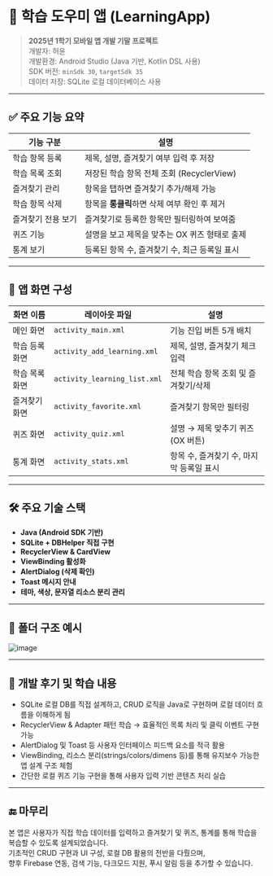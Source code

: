 # 📱 학습 도우미 앱 (LearningApp)

> **2025년 1학기 모바일 앱 개발 기말 프로젝트**  
> 개발자: 허윤  
> 개발환경: Android Studio (Java 기반, Kotlin DSL 사용)  
> SDK 버전: `minSdk 30`, `targetSdk 35`  
> 데이터 저장: SQLite 로컬 데이터베이스 사용

---

## ✅ 주요 기능 요약

| 기능 구분           | 설명 |
|--------------------|------|
| 학습 항목 등록      | 제목, 설명, 즐겨찾기 여부 입력 후 저장 |
| 학습 목록 조회      | 저장된 학습 항목 전체 조회 (RecyclerView) |
| 즐겨찾기 관리       | 항목을 탭하면 즐겨찾기 추가/해제 가능 |
| 학습 항목 삭제       | 항목을 **롱클릭**하면 삭제 여부 확인 후 제거 |
| 즐겨찾기 전용 보기    | 즐겨찾기로 등록한 항목만 필터링하여 보여줌 |
| 퀴즈 기능           | 설명을 보고 제목을 맞추는 OX 퀴즈 형태로 출제 |
| 통계 보기           | 등록된 항목 수, 즐겨찾기 수, 최근 등록일 표시 |

---

## 🧩 앱 화면 구성

| 화면 이름            | 레이아웃 파일              | 설명 |
|---------------------|----------------------------|------|
| 메인 화면            | `activity_main.xml`        | 기능 진입 버튼 5개 배치 |
| 학습 등록 화면       | `activity_add_learning.xml`| 제목, 설명, 즐겨찾기 체크 입력 |
| 학습 목록 화면       | `activity_learning_list.xml` | 전체 학습 항목 조회 및 즐겨찾기/삭제 |
| 즐겨찾기 화면        | `activity_favorite.xml`    | 즐겨찾기 항목만 필터링 |
| 퀴즈 화면            | `activity_quiz.xml`        | 설명 → 제목 맞추기 퀴즈 (OX 버튼) |
| 통계 화면            | `activity_stats.xml`       | 항목 수, 즐겨찾기 수, 마지막 등록일 표시 |

---

## 🛠 주요 기술 스택

- **Java (Android SDK 기반)**
- **SQLite + DBHelper 직접 구현**
- **RecyclerView & CardView**
- **ViewBinding 활성화**
- **AlertDialog (삭제 확인)**
- **Toast 메시지 안내**
- **테마, 색상, 문자열 리소스 분리 관리**

---

## 📁 폴더 구조 예시

![image](https://github.com/user-attachments/assets/eb31ba89-3c6b-4b7b-8fa6-1e522ba0feba)

---

## 🎯 개발 후기 및 학습 내용

- SQLite 로컬 DB를 직접 설계하고, CRUD 로직을 Java로 구현하며 로컬 데이터 흐름을 이해하게 됨
- RecyclerView & Adapter 패턴 학습 → 효율적인 목록 처리 및 클릭 이벤트 구현 가능
- AlertDialog 및 Toast 등 사용자 인터페이스 피드백 요소를 적극 활용
- ViewBinding, 리소스 분리(strings/colors/dimens 등)를 통해 유지보수 가능한 앱 설계 구조 체험
- 간단한 로컬 퀴즈 기능 구현을 통해 사용자 입력 기반 콘텐츠 처리 실습

---

## 🔚 마무리

본 앱은 사용자가 직접 학습 데이터를 입력하고 즐겨찾기 및 퀴즈, 통계를 통해 학습을 복습할 수 있도록 설계되었습니다.  
기초적인 CRUD 구현과 UI 구성, 로컬 DB 활용의 전반을 다뤘으며,  
향후 Firebase 연동, 검색 기능, 다크모드 지원, 푸시 알림 등을 추가할 수 있습니다.

